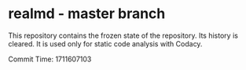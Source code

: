 # realmd - master branch

This repository contains the frozen state of the repository.
Its history is cleared. It is used only for static code
analysis with Codacy.

Commit Time: 1711607103